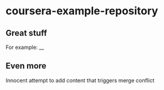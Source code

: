 # coursera-example-repository

## Great stuff
For example: __

## Even more
Innocent attempt to add content that triggers merge conflict
